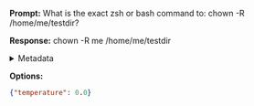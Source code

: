 **Prompt:**
What is the exact zsh or bash command to: chown -R /home/me/testdir?

**Response:**
chown -R me /home/me/testdir

<details><summary>Metadata</summary>

- Duration: 1074 ms
- Datetime: 2023-08-06T15:14:12.708844
- Model: gpt-3.5-turbo-0613

</details>

**Options:**
```json
{"temperature": 0.0}
```

